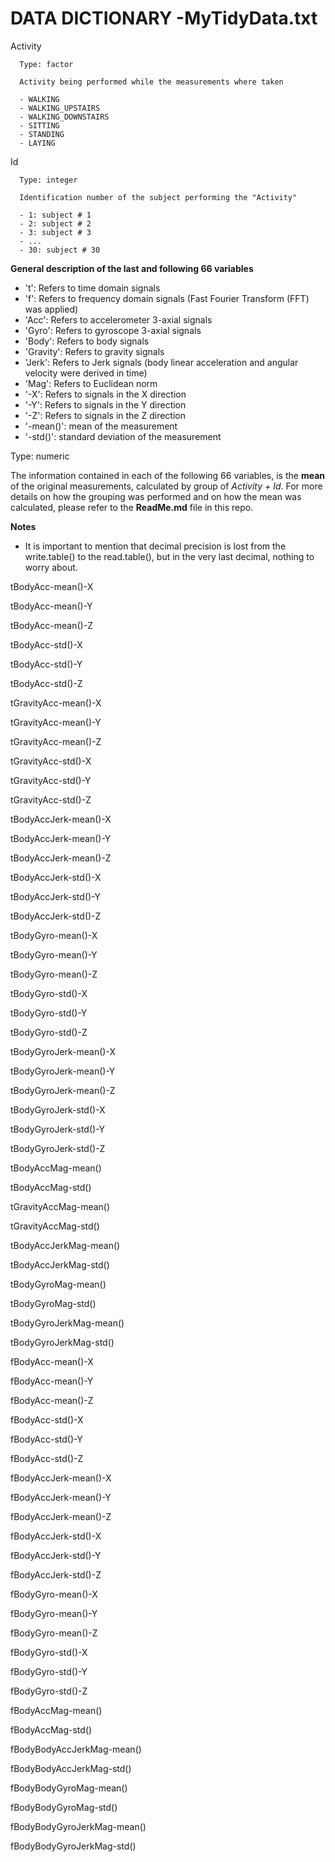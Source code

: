 DATA DICTIONARY -MyTidyData.txt
===============================

Activity
  
      Type: factor
      
      Activity being performed while the measurements where taken
      
      - WALKING
      - WALKING_UPSTAIRS
      - WALKING_DOWNSTAIRS
      - SITTING
      - STANDING
      - LAYING

Id

      Type: integer
      
      Identification number of the subject performing the "Activity" 
      
      - 1: subject # 1
      - 2: subject # 2
      - 3: subject # 3
      - ...
      - 30: subject # 30
      
      
**General description of the last and following 66 variables**

- 't': Refers to time domain signals
- 'f': Refers to frequency domain signals (Fast Fourier Transform (FFT) was applied)
- 'Acc': Refers to accelerometer 3-axial signals
- 'Gyro': Refers to gyroscope 3-axial signals
- 'Body': Refers to body signals
- 'Gravity': Refers to gravity signals
- 'Jerk': Refers to Jerk signals (body linear acceleration and angular velocity were derived in time)
- 'Mag': Refers to Euclidean norm
- '-X': Refers to signals in the X direction
- '-Y': Refers to signals in the Y direction
- '-Z': Refers to signals in the Z direction
- '-mean()': mean of the measurement
- '-std()': standard deviation of the measurement

Type: numeric

The information contained in each of the following 66 variables, is the **mean** of the original measurements, calculated by group of *Activity + Id*. For more details on how the grouping was performed and on how the mean was calculated, please refer to the **ReadMe.md** file in this repo.  

**Notes**
- It is important to mention that decimal precision is lost from the write.table() to the read.table(), but in the very last decimal, nothing to worry about.

tBodyAcc-mean()-X

tBodyAcc-mean()-Y

tBodyAcc-mean()-Z

tBodyAcc-std()-X

tBodyAcc-std()-Y

tBodyAcc-std()-Z

tGravityAcc-mean()-X

tGravityAcc-mean()-Y

tGravityAcc-mean()-Z

tGravityAcc-std()-X

tGravityAcc-std()-Y

tGravityAcc-std()-Z

tBodyAccJerk-mean()-X

tBodyAccJerk-mean()-Y

tBodyAccJerk-mean()-Z

tBodyAccJerk-std()-X

tBodyAccJerk-std()-Y

tBodyAccJerk-std()-Z

tBodyGyro-mean()-X

tBodyGyro-mean()-Y

tBodyGyro-mean()-Z

tBodyGyro-std()-X

tBodyGyro-std()-Y

tBodyGyro-std()-Z

tBodyGyroJerk-mean()-X

tBodyGyroJerk-mean()-Y

tBodyGyroJerk-mean()-Z

tBodyGyroJerk-std()-X

tBodyGyroJerk-std()-Y

tBodyGyroJerk-std()-Z

tBodyAccMag-mean()

tBodyAccMag-std()

tGravityAccMag-mean()

tGravityAccMag-std()

tBodyAccJerkMag-mean()

tBodyAccJerkMag-std()

tBodyGyroMag-mean()

tBodyGyroMag-std()

tBodyGyroJerkMag-mean()

tBodyGyroJerkMag-std()

fBodyAcc-mean()-X

fBodyAcc-mean()-Y

fBodyAcc-mean()-Z

fBodyAcc-std()-X

fBodyAcc-std()-Y

fBodyAcc-std()-Z

fBodyAccJerk-mean()-X

fBodyAccJerk-mean()-Y

fBodyAccJerk-mean()-Z

fBodyAccJerk-std()-X

fBodyAccJerk-std()-Y

fBodyAccJerk-std()-Z

fBodyGyro-mean()-X

fBodyGyro-mean()-Y

fBodyGyro-mean()-Z

fBodyGyro-std()-X

fBodyGyro-std()-Y

fBodyGyro-std()-Z

fBodyAccMag-mean()

fBodyAccMag-std()

fBodyBodyAccJerkMag-mean()

fBodyBodyAccJerkMag-std()

fBodyBodyGyroMag-mean()

fBodyBodyGyroMag-std()

fBodyBodyGyroJerkMag-mean()

fBodyBodyGyroJerkMag-std()


  
